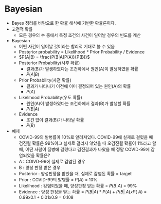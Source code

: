 # Bayesian
- Bayes 정리를 바탕으로 한 확률 해석에 기반한 확률론이다.
- 고전적 확률
  - 모든 경우의 수 중에서 특정 조건의 사건이 일어날 경우의 빈도를 계산
- Bayesian
  - 어떤 사건이 일어날 것이라는 합리적 기대로 볼 수 있음
  - Posterior probability = Likelihood * Prior Probability / Evidence
  - $P(A|B) = \frac{P(B|A)P(A)}{P(B)}$
  - Posterior Probability(사후 확률)
    - 결과(B)가 발생하였다는 조건하에서 원인(A)이 발생하였을 확률
    - $P(A|B)$
  - Prior Probability(사전 확률)
    - 결과가 나타나기 이전에 이미 결정되어 있는 원인(A)의 확률
    - $P(A)$
  - Likelihood Probability(우도 확률)
    - 원인(A)이 발생하였다는 조건하에서 결과(B)가 발생할 확률
    - $P(B|A)$
  - Evidence
    - 조건 없이 결과(B)가 나타날 확률
    - $P(B)$
- 예제
  -  COVID-99의 발병률이 10%로 알려져있다. COVID-99에 실제로 걸렸을 때 검진될 확률은 99%이고 실제로 걸리지 않았을 때 오검진될 확률이 1%라고 할때, 어떤 사람이 질병에 걸렸다고 검진결과가 나왔을 때 정말 COVID-99에 감염되었을 확률은?
  -  A : COIVD-99에 실제로 감염된 경우
  -  B : 양성 판정 받은 경우
  -  Posterior : 양성판정을 받았을 때, 실제로 감염된 확률 = target
  -  Prior : COVID-99의 발병률 = $P(A)$ = 10%
  -  Likelihood : 감염되었을 때, 양성판정 받는 확률 = $P(B|A)$ = 99%
  -  Evidence : 양성 판정을 받는 확률 = $P(B|A) * P(A) + P(B|~A) x P(~A)$ = 0.99x0.1 + 0.01x0.9 = 0.108
